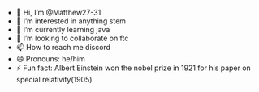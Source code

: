 - 👋 Hi, I’m @Matthew27-31
- 👀 I’m interested in anything stem
- 🌱 I’m currently learning java
- 💞️ I’m looking to collaborate on ftc
- 📫 How to reach me discord
- 😄 Pronouns: he/him
- ⚡ Fun fact: Albert Einstein won the nobel prize in 1921 for his paper on special relativity(1905)

<!---
Matthew27-31/Matthew27-31 is a ✨ special ✨ repository because its `README.md` (this file) appears on your GitHub profile.
You can click the Preview link to take a look at your changes.
--->
